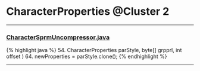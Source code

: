# CharacterProperties @Cluster 2

***

### [CharacterSprmUncompressor.java](https://searchcode.com/codesearch/view/97384370/)
{% highlight java %}
54. CharacterProperties parStyle, byte[] grpprl, int offset )
64. newProperties = parStyle.clone();
{% endhighlight %}

***

